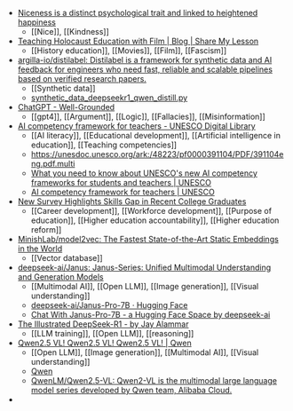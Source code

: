 - [Niceness is a distinct psychological trait and linked to heightened happiness](https://www.psypost.org/niceness-is-a-distinct-psychological-trait-and-linked-to-heightened-happiness/)
	- [[Nice]], [[Kindness]]
- [Teaching Holocaust Education with Film | Blog | Share My Lesson](https://sharemylesson.com/blog/teaching-holocaust-education-film)
	- [[History education]], [[Movies]], [[Film]], [[Fascism]]
- [argilla-io/distilabel: Distilabel is a framework for synthetic data and AI feedback for engineers who need fast, reliable and scalable pipelines based on verified research papers.](https://github.com/argilla-io/distilabel)
	- [[Synthetic data]]
	- [synthetic_data_deepseekr1_qwen_distill.py](https://gist.github.com/davidberenstein1957/3f20046ce57395a6aba13f8b4e956b59)
- [ChatGPT - Well-Grounded](https://chatgpt.com/g/g-679149b4f3348191935d05daa242e669-well-grounded)
	- [[gpt4]], [[Argument]], [[Logic]], [[Fallacies]], [[Misinformation]]
- [AI competency framework for teachers - UNESCO Digital Library](https://unesdoc.unesco.org/ark:/48223/pf0000391104)
	- [[AI literacy]], [[Educational development]], [[Artificial intelligence in education]], [[Teaching competencies]]
	- https://unesdoc.unesco.org/ark:/48223/pf0000391104/PDF/391104eng.pdf.multi
	- [What you need to know about UNESCO's new AI competency frameworks for students and teachers | UNESCO](https://www.unesco.org/en/articles/what-you-need-know-about-unescos-new-ai-competency-frameworks-students-and-teachers)
	- [AI competency framework for teachers | UNESCO](https://www.unesco.org/en/articles/ai-competency-framework-teachers)
- [New Survey Highlights Skills Gap in Recent College Graduates](https://www.hult.edu/blog/wi_skills_survey/)
	- [[Career development]], [[Workforce development]], [[Purpose of education]], [[Higher education accountability]], [[Higher education reform]]
- [MinishLab/model2vec: The Fastest State-of-the-Art Static Embeddings in the World](https://github.com/MinishLab/model2vec)
	- [[Vector database]]
- [deepseek-ai/Janus: Janus-Series: Unified Multimodal Understanding and Generation Models](https://github.com/deepseek-ai/Janus)
	- [[Multimodal AI]], [[Open LLM]], [[Image generation]], [[Visual understanding]]
	- [deepseek-ai/Janus-Pro-7B · Hugging Face](https://huggingface.co/deepseek-ai/Janus-Pro-7B)
	- [Chat With Janus-Pro-7B - a Hugging Face Space by deepseek-ai](https://huggingface.co/spaces/deepseek-ai/Janus-Pro-7B)
- [The Illustrated DeepSeek-R1 - by Jay Alammar](https://newsletter.languagemodels.co/p/the-illustrated-deepseek-r1)
	- [[LLM training]], [[Open LLM]], [[reasoning]]
- [Qwen2.5 VL! Qwen2.5 VL! Qwen2.5 VL! | Qwen](https://qwenlm.github.io/blog/qwen2.5-vl/)
	- [[Open LLM]], [[Image generation]], [[Multimodal AI]], [[Visual understanding]]
	- [Qwen](https://chat.qwenlm.ai/)
	- [QwenLM/Qwen2.5-VL: Qwen2-VL is the multimodal large language model series developed by Qwen team, Alibaba Cloud.](https://github.com/QwenLM/Qwen2.5-VL)
-